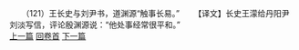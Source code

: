 　　（121）王长史与刘尹书，道渊源“触事长易。”
　　【译文】长史王濛给丹阳尹刘淡写信，评论殷渊源说：“他处事经常很平和。”
<br>[上一篇](08_120) [回卷首](08_000) [下一篇](08_122)

